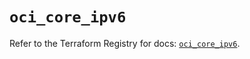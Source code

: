 # `oci_core_ipv6`

Refer to the Terraform Registry for docs: [`oci_core_ipv6`](https://registry.terraform.io/providers/oracle/oci/6.37.0/docs/resources/core_ipv6).
